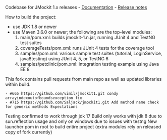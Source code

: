 Codebase for JMockit 1.x releases - [Documentation](http://jmockit.github.io) - [Release notes](http://jmockit.github.io/changes.html)

How to build the project:
* use JDK 1.8 or newer
* use Maven 3.6.0 or newer; the following are the top-level modules:
    1. main/pom.xml: builds jmockit-1.n.jar, running JUnit 4 and TestNG test suites
    2. coverageTests/pom.xml: runs JUnit 4 tests for the coverage tool
    3. samples/pom.xml: various sample test suites (tutorial, LoginService, java8testing) using JUnit 4, 5, or TestNG 6
    4. samples/petclinic/pom.xml: integration testing example using Java EE 8

This fork contains pull requests from main repo as well as updated libraries within build.

    - #665 https://github.com/vimil/jmockit1.git condy arrayindexoutofboundsexception fix
    - #715 https://github.com/Saljack/jmockit1.git Add method name check for generic methods Expectations

Testing confirmed to work through jdk 17
Build only works with jdk 8 due to sun.reflection usage and only on windows due to issues with testng
New launcher pom in root to build entire project (extra modules rely on released copy of fork currently)
